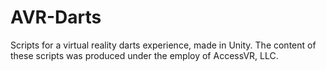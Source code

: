 # AVR-Darts
Scripts for a virtual reality darts experience, made in Unity. The content of these scripts was produced under the employ of AccessVR, LLC.
